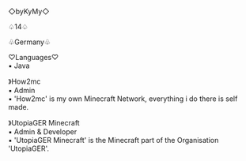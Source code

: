 ◇byKyMy◇

♤14♤

♧Germany♧

♡Languages♡\
  ▪︎ Java

》How2mc\
  ▪︎ Admin\
  ▪︎ 'How2mc' is my own Minecraft Network, everything i do there is self made.

》UtopiaGER Minecraft\
  ▪︎ Admin & Developer\
  ▪︎ 'UtopiaGER Minecraft' is the Minecraft part of the Organisation 'UtopiaGER'.

<!---
byKyMy/byKyMy is a ✨ special ✨ repository because its `README.md` (this file) appears on your GitHub profile.
You can click the Preview link to take a look at your changes.
--->
